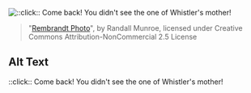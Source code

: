 ![::click:: Come back! You didn't see the one of Whistler's mother!](https://imgs.xkcd.com/comics/rembrandt_photo.png)
> "[Rembrandt Photo](https://xkcd.com/1182/)", by Randall Munroe, licensed under Creative Commons Attribution-NonCommercial 2.5 License

## Alt Text
::click:: Come back! You didn't see the one of Whistler's mother!
